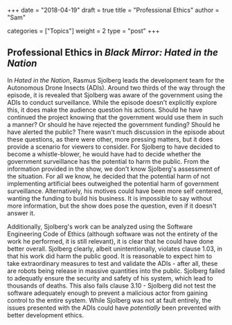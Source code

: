 +++
date = "2018-04-19"
draft = true
title = "Professional Ethics"
author = "Sam"

categories = ["Topics"] 
weight = 2 
type = "post" 
+++

Professional Ethics in *Black Mirror: Hated in the Nation*
----------------------------------------------------------
In *Hated in the Nation*, Rasmus Sjolberg leads the development team for the Autonomous Drone Insects (ADIs). 
Around two thirds of the way through the episode, it is revealed that Sjolberg was aware of the government using the ADIs to conduct surveillance. 
While the episode doesn't explicitly explore this, it does make the audience question his actions. 
Should he have continued the project knowing that the government would use them in such a manner? 
Or should he have rejected the government funding? 
Should he have alerted the public?
There wasn't much discussion in the episode about these questions, as there were other, more pressing matters, but it does provide a scenario for viewers to consider.
For Sjolberg to have decided to become a whistle-blower, he would have had to decide whether the government surveillance has the potential to harm the public.
From the information provided in the show, we don't know Sjolberg's assessment of the situation. For all we know, he decided that the potential harm of not implementing artificial bees outweighed the potential harm of government surveillance.
Alternatively, his motives could have been more self centered, wanting the funding to build his business. It is impossible to say without more information, but the show does pose the question, even if it doesn't answer it.

Additionally, Sjolberg's work can be analyzed using the Software Engineering Code of Ethics (although software was not the entirety of the work he performed, it is still relevant), it is clear that he could have done better overall.
Sjolberg clearly, albeit unintentionally, violates clause 1.03, in that his work did harm the public good. It is reasonable to expect him to take extraordinary measures to test and validate the ADIs - after all, these are robots being release in massive quantities into the public. Sjolberg failed to adequatly ensure the security and safety of his system, which lead to thousands of deaths.
This also fails clause 3.10 - Sjolberg did not test the software adequately enough to prevent a malicious actor from gaining control to the entire system.
While Sjolberg was not at fault entirely, the issues presented with the ADIs could have *potentially* been prevented with better development ethics.
